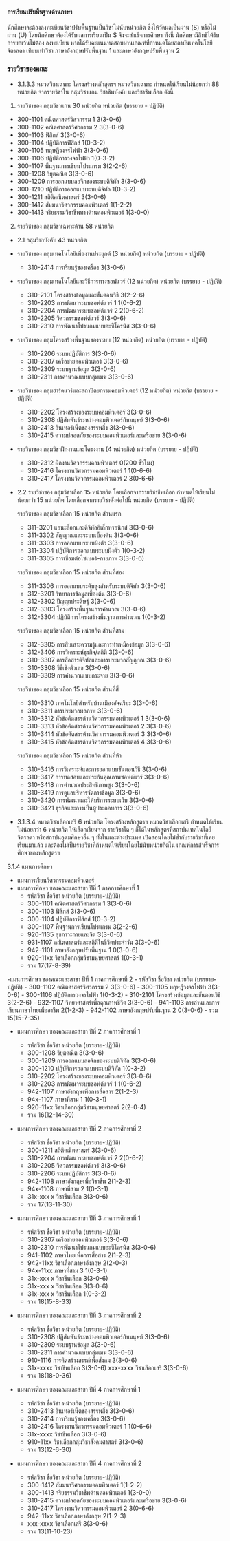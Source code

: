 #### การเรียนปรับพื้นฐานด้านภาษา
 นักศึกษาจะต้องลงทะเบียนวิชาปรับพื้นฐานเป็นวิชาไม่นับหน่วยกิต ซึ่งให้วัดผลเป็นผ่าน (S) หรือไม่ผ่าน (U) โดยนักศึกษาต้องได้รับผลการเรียนเป็น S จึงจะสำเร็จการศึกษา ทั้งนี้ นักศึกษามีสิทธิได้รับการยกเว้นไม่ต้อง ลงทะเบียน หากได้รับคะแนนทดสอบผ่านเกณฑ์ที่กำหนดโดยสถาบันเทคโนโลยีจิตรลดา เทียบเท่าวิชา ภาษาอังกฤษปรับพื้นฐาน 1 และภาษาอังกฤษปรับพื้นฐาน 2

### รายวิชาของคณะ
- 3.1.3.3 หมวดวิชาเฉพาะ โครงสร้างหลักสูตรฯ หมวดวิชาเฉพาะ กำหนดให้เรียนไม่น้อยกว่า 88 หน่วยกิต จากรายวิชาใน     กลุ่มวิชาแกน วิชาชีพบังคับ และวิชาชีพเลือก ดังนี้

1. รายวิชาของ กลุ่มวิชาแกน  30 หน่วยกิต หน่วยกิต
(บรรยาย - ปฏิบัติ) 
- 300-1101 คณิตศาสตร์วิศวกรรม 1  3(3-0-6) 
- 300-1102 คณิตศาสตร์วิศวกรรม 2  3(3-0-6) 
- 300-1103 ฟิสิกส์  3(3-0-6) 
- 300-1104 ปฏิบัติการฟิสิกส์  1(0-3-2) 
- 300-1105 ทฤษฎีวงจรไฟฟ้า  3(3-0-6) 
- 300-1106 ปฏิบัติการวงจรไฟฟ้า 1(0-3-2) 
- 300-1107 พื้นฐานการเขียนโปรแกรม 3(2-2-6) 
- 300-1208 วิยุตคณิต 3(3-0-6) 
- 300-1209 การออกแบบลอจิกของระบบดิจิทัล 3(3-0-6) 
- 300-1210 ปฏิบัติการออกแบบระบบดิจิทัล  1(0-3-2) 
- 300-1211 สถิติคณิตศาสตร์  3(3-0-6) 
- 300-1412 สัมมนาวิศวกรรมคอมพิวเตอร์ 1(1-2-2) 
- 300-1413 จริยธรรมวิชาชีพทางด้านคอมพิวเตอร์ 1(3-0-0)


2. รายวิชาของ กลุ่มวิชาเฉพาะด้าน  58 หน่วยกิต 
- 2.1 กลุ่มวิชาบังคับ 43 หน่วยกิต 
- รายวิชาของ กลุ่มเทคโนโลยีเพื่องานประยุกต์ (3 หน่วยกิต) 
หน่วยกิต (บรรยาย - ปฏิบัติ) 
    - 310-2414  การเรียนรู้ของเครื่อง 3(3-0-6)

- รายวิชาของ กลุ่มเทคโนโลยีและวิธีการทางซอฟแวร์ (12 หน่วยกิต) 
หน่วยกิต (บรรยาย - ปฏิบัติ) 
    - 310-2101 โครงสร้างข้อมูลและขั้นตอนวิธี 3(2-2-6) 
    - 310-2203 การพัฒนาระบบซอฟต์แวร์ 1  1(0-6-2) 
    - 310-2204 การพัฒนาระบบซอฟต์แวร์ 2  2(0-6-2) 
    - 310-2205 วิศวกรรมซอฟต์แวร์ 3(3-0-6) 
    - 310-2310 การพัฒนาโปรแกมแบบอะซิโครนัส 3(3-0-6)

- รายวิชาของ กลุ่มโครงสร้างพื้นฐานของระบบ (12 หน่วยกิต) 
หน่วยกิต (บรรยาย - ปฏิบัติ) 
    - 310-2206 ระบบปฏิบัติการ  3(3-0-6) 
    - 310-2307 เครือข่ายคอมพิวเตอร์ 3(3-0-6) 
    - 310-2309 ระบบฐานข้อมูล  3(3-0-6) 
    - 310-2311 การคำนวณแบบกลุ่มเมฆ  3(3-0-6)

- รายวิชาของ กลุ่มฮาร์ดแวร์และสถาปัตยกรรมคอมพิวเตอร์ (12 หน่วยกิต) 
หน่วยกิต (บรรยาย - ปฏิบัติ) 
    - 310-2202 โครงสร้างของระบบคอมพิวเตอร์  3(3-0-6) 
    - 310-2308 ปฏิสัมพันธ์ระหว่างคอมพิวเตอร์กับมนุษย์  3(3-0-6) 
    - 310-2413 อินเทอร์เน็ตของสรรพสิ่ง  3(3-0-6) 
    - 310-2415 ความปลอดภัยของระบบคอมพิวเตอร์และเครือข่าย  3(3-0-6)

- รายวิชาของ กลุ่มวิชาฝึกงานและโครงงาน (4 หน่วยกิต)
 หน่วยกิต (บรรยาย - ปฏิบัติ) 
    - 310-2312 ฝึกงานวิศวกรรมคอมพิวเตอร์ 0(200 ชั่วโมง) 
    - 310-2416 โครงงานวิศวกรรมคอมพิวเตอร์ 1  1(0-6-6) 
    - 310-2417 โครงงานวิศวกรรมคอมพิวเตอร์ 2  3(0-6-6)

- 2.2 รายวิชาของ กลุ่มวิชาเลือก 15 หน่วยกิต 
โดยเลือกจากรายวิชาชีพเลือก กำหนดให้เรียนไม่น้อยกว่า 15 หน่วยกิต โดยเลือกจากรายวิชาดังต่อไปนี้
หน่วยกิต (บรรยาย - ปฏิบัติ) 

    รายวิชาของ กลุ่มวิชาเลือก 15 หน่วยกิต ส่วนแรก
    - 311-3201 แอนะล็อกและดิจิทัลอิเล็กทรอนิกส์ 3(3-0-6) 
    - 311-3302 สัญญาณและระบบเบื้องต้น  3(3-0-6) 
    - 311-3303 การออกแบบระบบฝังตัว  3(3-0-6) 
    - 311-3304 ปฏิบัติการออกแบบระบบฝังตัว  1(0-3-2) 
    - 311-3305 การเชื่อมต่อไซเบอร์-กายภาพ  3(3-0-6)

    รายวิชาของ กลุ่มวิชาเลือก 15 หน่วยกิต ส่วนที่สอง
    - 311-3306 การออกแบบระดับสูงสำหรับระบบดิจิทัล  3(3-0-6) 
    - 312-3201 วิทยาการข้อมูลเบื้องต้น  3(3-0-6) 
    - 312-3302 ปัญญาประดิษฐ์  3(3-0-6) 
    - 312-3303 โครงสร้างพื้นฐานการคำนวณ 3(3-0-6) 
    - 312-3304 ปฏิบัติการโครงสร้างพื้นฐานการคำนวณ  1(0-3-2)

    รายวิชาของ กลุ่มวิชาเลือก 15 หน่วยกิต ส่วนที่สาม
    - 312-3305 การสืบเสาะความรู้และการทำเหมืองข้อมูล  3(3-0-6) 
    - 312-3406 การวิเคราะห์ธุรกิจ/สถิติ  3(3-0-6) 
    - 310-3307 การสื่อสารดิจิทัลและการประมวลสัญญาณ  3(3-0-6) 
    - 310-3308 วิธีเชิงตัวเลข 3(3-0-6) 
    - 310-3309 การคำนวณแบบกระจาย  3(3-0-6) 

    รายวิชาของ กลุ่มวิชาเลือก 15 หน่วยกิต ส่วนที่สี่
    - 310-3310 เทคโนโลยีสำหรับบ้านเมืองอัจฉริยะ 3(3-0-6) 
    - 310-3311 การประมวลผลภาพ 3(3-0-6) 
    - 310-3312 หัวข้อคัดสรรด้านวิศวกรรมคอมพิวเตอร์ 1  3(3-0-6) 
    - 310-3313 หัวข้อคัดสรรด้านวิศวกรรมคอมพิวเตอร์ 2  3(3-0-6) 
    - 310-3414 หัวข้อคัดสรรด้านวิศวกรรมคอมพิวเตอร์ 3  3(3-0-6) 
    - 310-3415 หัวข้อคัดสรรด้านวิศวกรรมคอมพิวเตอร์ 4  3(3-0-6) 

    รายวิชาของ กลุ่มวิชาเลือก 15 หน่วยกิต ส่วนที่ห้า
    - 310-3416 การวิเคราะห์และการออกแบบขั้นตอนวิธี  3(3-0-6) 
    - 310-3417 การทดสอบและประกันคุณภาพซอฟต์แวร์  3(3-0-6) 
    - 310-3418 การคำนวณประสิทธิภาพสูง 3(3-0-6)  
    - 310-3419 การดูแลบริหารจัดการข้อมูล 3(3-0-6) 
    - 310-3420 การพัฒนาและให้บริการระบบเว็บ  3(3-0-6) 
    - 310-3421 ธุรกิจและการเป็นผู้ประกอบการ  3(3-0-6)

- 3.1.3.4 หมวดวิชาเลือกเสรี 6 หน่วยกิต 
โครงสร้างหลักสูตรฯ หมวดวิชาเลือกเสรี กำหนดให้เรียนไม่น้อยกว่า 6 หน่วยกิต ให้เลือกเรียนจาก รายวิชาใด ๆ ก็ได้ในหลักสูตรที่สถาบันเทคโนโลยีจิตรลดา หรือสถาบันอุดมศึกษาอื่น ๆ ทั้งในและต่างประเทศ เปิดสอนโดยไม่ซ้ำกับรายวิชาที่เคยเรียนมาแล้ว และต้องไม่เป็นรายวิชาที่กําหนดให้เรียนโดยไม่นับหน่วยกิตใน เกณฑ์การสําเร็จการศึกษาของหลักสูตรฯ

3.1.4 แผนการศึกษา 
- แผนการเรียนวิศวกรรมคอมพิวเตอร์ 
- แผนการศึกษา ของคณะและสาขา ปีที่ 1 ภาคการศึกษาที่ 1 
    - รหัสวิชา ชื่อวิชา  หน่วยกิต (บรรยาย-ปฏิบัติ) 
    - 300-1101 คณิตศาสตร์วิศวกรรม 1  3(3-0-6) 
    - 300-1103 ฟิสิกส์  3(3-0-6) 
    - 300-1104 ปฏิบัติการฟิสิกส์  1(0-3-2) 
    - 300-1107  พื้นฐานการเขียนโปรแกรม 3(2-2-6) 
    - 920-1135 สุขภาวะกายและจิต 3(3-0-6) 
    - 931-1107 คณิตศาสตร์และสถิติในชีวิตประจำวัน 3(3-0-6) 
    - 942-1101 ภาษาอังกฤษปรับพื้นฐาน 1 0(3-0-6) 
    - 920-11xx วิชาเลือกกลุ่มวิชามนุษยศาสตร์  1(0-3-1) 
    - รวม 17(17-8-39)

-แผนการศึกษา ของคณะและสาขา ปีที่ 1 ภาคการศึกษาที่ 2 
    - รหัสวิชา ชื่อวิชา  หน่วยกิต (บรรยาย-ปฏิบัติ) 
    - 300-1102  คณิตศาสตร์วิศวกรรม 2  3(3-0-6) 
    - 300-1105 ทฤษฎีวงจรไฟฟ้า  3(3-0-6) 
    - 300-1106  ปฏิบัติการวงจรไฟฟ้า 1(0-3-2) 
    - 310-2101  โครงสร้างข้อมูลและขั้นตอนวิธี 3(2-2-6) 
    - 932-1107 วิทยาศาสตร์เพื่อคุณภาพชีวิต 3(3-0-6) 
    - 941-1103 การอ่านและการเขียนภาษาไทยเพื่ออาชีพ  2(1-2-3) 
    - 942-1102 ภาษาอังกฤษปรับพื้นฐาน 2 0(3-0-6) 
    - รวม 15(15-7-35)

- แผนการศึกษา ของคณะและสาขา ปีที่ 2 ภาคการศึกษาที่ 1 
    - รหัสวิชา ชื่อวิชา  หน่วยกิต (บรรยาย-ปฏิบัติ) 
    - 300-1208 วิยุตคณิต 3(3-0-6) 
    - 300-1209 การออกแบบลอจิกของระบบดิจิทัล 3(3-0-6) 
    - 300-1210 ปฏิบัติการออกแบบระบบดิจิทัล  1(0-3-2) 
    - 310-2202 โครงสร้างของระบบคอมพิวเตอร์  3(3-0-6)  
    - 310-2203  การพัฒนาระบบซอฟต์แวร์ 1 1(0-6-2) 
    - 942-1107 ภาษาอังกฤษเพื่อการสื่อสาร 2(1-2-3) 
    - 94x-1107  ภาษาที่สาม 1  1(0-3-1) 
    - 920-11xx วิชาเลือกกลุ่มวิชามนุษยศาสตร์  2(2-0-4) 
    - รวม 16(12-14-30)

- แผนการศึกษา ของคณะและสาขา ปีที่ 2 ภาคการศึกษาที่ 2 
    - รหัสวิชา ชื่อวิชา  หน่วยกิต (บรรยาย-ปฏิบัติ) 
    - 300-1211 สถิติคณิตศาสตร์  3(3-0-6) 
    - 310-2204  การพัฒนาระบบซอฟต์แวร์ 2 2(0-6-2)  
    - 310-2205  วิศวกรรมซอฟต์แวร์ 3(3-0-6) 
    - 310-2206 ระบบปฏิบัติการ  3(3-0-6) 
    - 942-1108 ภาษาอังกฤษเพื่อวิชาชีพ  2(1-2-3) 
    - 94x-1108 ภาษาที่สาม 2  1(0-3-1) 
    - 31x-xxx x วิชาชีพเลือก 3(3-0-6) 
    - รวม 17(13-11-30)

- แผนการศึกษา ของคณะและสาขา ปีที่ 3 ภาคการศึกษาที่ 1 
    - รหัสวิชา ชื่อวิชา  หน่วยกิต (บรรยาย-ปฏิบัติ) 
    - 310-2307 เครือข่ายคอมพิวเตอร์ 3(3-0-6) 
    - 310-2310 การพัฒนาโปรแกมแบบอะซิโครนัส 3(3-0-6) 
    - 941-1102 ภาษาไทยเพื่อการสื่อสาร  2(1-2-3) 
    - 942-11xx  วิชาเลือกภาษาอังกฤษ  2(2-0-3) 
    - 94x-11xx  ภาษาที่สาม 3  1(0-3-1) 
    - 31x-xxx x วิชาชีพเลือก 3(3-0-6) 
    - 31x-xxx x วิชาชีพเลือก  3(3-0-6) 
    - 31x-xxx x วิชาชีพเลือก 1(0-3-2) 
    - รวม 18(15-8-33)

- แผนการศึกษา ของคณะและสาขา ปีที่ 3 ภาคการศึกษาที่ 2 
    - รหัสวิชา ชื่อวิชา  หน่วยกิต (บรรยาย-ปฏิบัติ) 
    - 310-2308 ปฏิสัมพันธ์ระหว่างคอมพิวเตอร์กับมนุษย์  3(3-0-6) 
    - 310-2309 ระบบฐานข้อมูล  3(3-0-6) 
    - 310-2311 การคำนวณแบบกลุ่มเมฆ  3(3-0-6) 
    - 910-1116 การคิดสร้างสรรค์เพื่อสังคม 3(3-0-6) 
    - 31x-xxxx วิชาชีพเลือก 3(3-0-6) xxx-xxxx วิชาเลือกเสรี 3(3-0-6) 
    - รวม 18(18-0-36)

- แผนการศึกษา ของคณะและสาขา ปีที่ 4 ภาคการศึกษาที่ 1 
    - รหัสวิชา ชื่อวิชา  หน่วยกิต (บรรยาย-ปฏิบัติ) 
    - 310-2413 อินเทอร์เน็ตของสรรพสิ่ง  3(3-0-6) 
    - 310-2414 การเรียนรู้ของเครื่อง 3(3-0-6) 
    - 310-2416  โครงงานวิศวกรรมคอมพิวเตอร์ 1  1(0-6-6)  
    - 31x-xxxx วิชาชีพเลือก 3(3-0-6) 
    - 910-11xx วิชาเลือกกลุ่มวิชาสังคมศาสตร์  3(3-0-6) 
    - รวม 13(12-6-30)
 
- แผนการศึกษา ของคณะและสาขา ปีที่ 4 ภาคการศึกษาที่ 2 
    - รหัสวิชา ชื่อวิชา  หน่วยกิต (บรรยาย-ปฏิบัติ) 
    - 300-1412 สัมมนาวิศวกรรมคอมพิวเตอร์ 1(1-2-2) 
    - 300-1413 จริยธรรมวิชาชีพด้านคอมพิวเตอร์  1(3-0-0) 
    - 310-2415 ความปลอดภัยของระบบคอมพิวเตอร์และเครือข่าย  3(3-0-6) 
    - 310-2417 โครงงานวิศวกรรมคอมพิวเตอร์ 2  3(0-6-6) 
    - 942-11xx วิชาเลือกภาษาอังกฤษ 2(1-2-3) 
    - xxx-xxxx วิชาเลือกเสรี 3(3-0-6) 
    - รวม 13(11-10-23)

